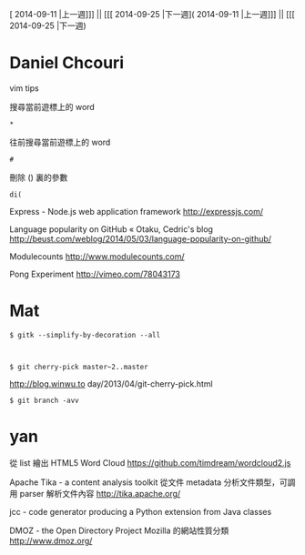 [ 2014-09-11 |上一週]]] || [[[ 2014-09-25 |下一週]( 2014-09-11 |上一週]]] || [[[ 2014-09-25 |下一週)



# Daniel Chcouri

vim tips

搜尋當前遊標上的 word

    *


往前搜尋當前遊標上的 word

    #


刪除 () 裏的參數

    di(


Express - Node.js web application framework
<http://expressjs.com/>  

Language popularity on GitHub « Otaku, Cedric's blog
<http://beust.com/weblog/2014/05/03/language-popularity-on-github/>  

Modulecounts
<http://www.modulecounts.com/>  

Pong Experiment
<http://vimeo.com/78043173>  

# Mat



    $ gitk --simplify-by-decoration --all



    $ git cherry-pick master~2..master

<http://blog.winwu.to>  day/2013/04/git-cherry-pick.html


    $ git branch -avv


# yan

從 list 繪出 HTML5 Word Cloud
<https://github.com/timdream/wordcloud2.js>  

Apache Tika - a content analysis toolkit
從文件 metadata 分析文件類型，可調用 parser 解析文件內容
<http://tika.apache.org/>  

jcc - code generator producing a Python extension from Java classes

DMOZ - the Open Directory Project
Mozilla 的網站性質分類
<http://www.dmoz.org/>  